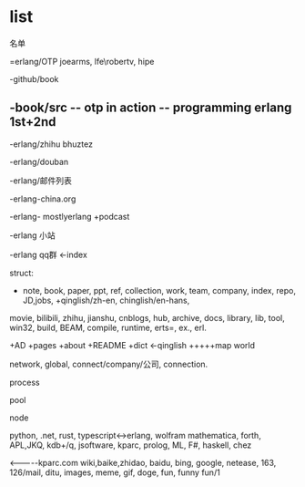 # list
名单

=erlang/OTP
joearms, lfe\robertv, hipe

-github/book

-book/src
-- otp in action
-- programming erlang 1st+2nd
-- 

-erlang/zhihu
bhuztez  

-erlang/douban

-erlang/邮件列表

-erlang-china.org

-erlang-  mostlyerlang +podcast

-erlang 小站

-erlang qq群 <-index


struct:
+ note, book, paper, ppt, ref, collection, work, team, company, index, repo, JD,jobs, 
+qinglish/zh-en, chinglish/en-hans, 

movie, bilibili, zhihu, jianshu, cnblogs, hub, archive, docs, library, lib, tool, win32, build, BEAM, compile, runtime, erts=, ex., erl.

+AD
+pages
+about
+README
+dict <-qinglish
+++++map
world

network, global, connect/company/公司, connection. 

process

pool

node

python, .net, rust, typescript<->erlang, wolfram mathematica, forth, APL,JKQ, kdb+/q, jsoftware, kparc, prolog, ML, F#, haskell, chez

<-----kparc.com
wiki,baike,zhidao, baidu, bing, google, netease, 163, 126/mail, ditu, images, meme, gif, doge, fun, funny fun/1
